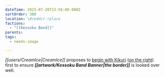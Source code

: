 ```yaml
---
dateTime: 2023-07-20T13:56:00.000Z
sortOrder: 300
location: \#reddit-rplace
factions:
  - "[[Kessoku Band]]"
parents: 
tags:
  - needs-image

---
```

*[[users/CreamIce|CreamIce]]* proposes to [begin with Kikuri](discord://discord.com/channels/1093664259273130084/1131230952119615600/1131585378307026984) ([on the right](discord://discord.com/channels/1093664259273130084/1131230952119615600/1131585401111457842)) first to ensure ***[[artwork/Kessoku Band Banner|the border]]*** is looked over well.

